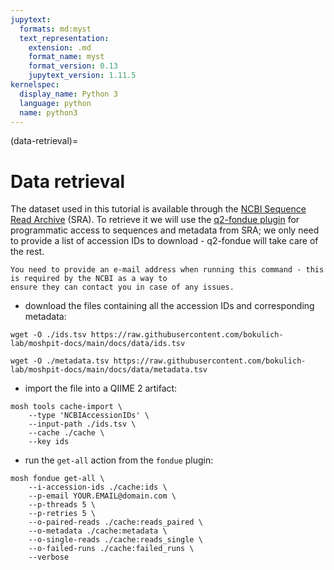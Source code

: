 ```yaml
---
jupytext:
  formats: md:myst
  text_representation:
    extension: .md
    format_name: myst
    format_version: 0.13
    jupytext_version: 1.11.5
kernelspec:
  display_name: Python 3
  language: python
  name: python3
---
```

(data-retrieval)=
# Data retrieval
The dataset used in this tutorial is available through the [NCBI Sequence Read Archive](https://www.ncbi.nlm.nih.gov/sra) (SRA). 
To retrieve it we will use the [q2-fondue plugin](https://github.com/bokulich-lab/q2-fondue) for programmatic access to 
sequences and metadata from SRA; we only need to provide a list of accession IDs to download - q2-fondue will take care of 
the rest.

```{note}
You need to provide an e-mail address when running this command - this is required by the NCBI as a way to 
ensure they can contact you in case of any issues.
```

- download the files containing all the accession IDs and corresponding metadata:
```{code-cell}
wget -O ./ids.tsv https://raw.githubusercontent.com/bokulich-lab/moshpit-docs/main/docs/data/ids.tsv
```
```{code-cell}
wget -O ./metadata.tsv https://raw.githubusercontent.com/bokulich-lab/moshpit-docs/main/docs/data/metadata.tsv
```
- import the file into a QIIME 2 artifact:
```{code-cell}
mosh tools cache-import \
    --type 'NCBIAccessionIDs' \
    --input-path ./ids.tsv \
    --cache ./cache \
    --key ids
```
- run the `get-all` action from the `fondue` plugin:
```{code-cell}
mosh fondue get-all \
    --i-accession-ids ./cache:ids \
    --p-email YOUR.EMAIL@domain.com \
    --p-threads 5 \
    --p-retries 5 \
    --o-paired-reads ./cache:reads_paired \
    --o-metadata ./cache:metadata \
    --o-single-reads ./cache:reads_single \
    --o-failed-runs ./cache:failed_runs \
    --verbose
```